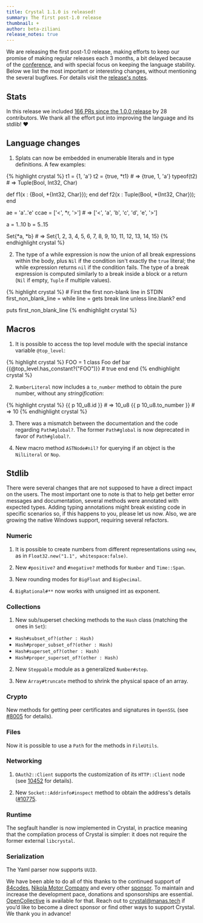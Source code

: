 ```yaml
---
title: Crystal 1.1.0 is released!
summary: The first post-1.0 release
thumbnail: +
author: beta-ziliani
release_notes: true
---
```


We are releasing the first post-1.0 release, making efforts to keep our promise of making regular releases each 3 months, a bit delayed because of the [conference](/conference), and with special focus on keeping the language stability. Below we list the most important or interesting changes, without mentioning the several bugfixes. For details visit the [release's notes](https://github.com/crystal-lang/crystal/releases/tag/1.1.0).

## Stats

In this release we included [166 PRs since the 1.0.0 release](https://github.com/crystal-lang/crystal/pulls?q=is%3Apr+milestone%3A1.1.0) by 28 contributors. We thank all the effort put into improving the language and its stdlib! ❤️

## Language changes

1. Splats can now be embedded in enumerable literals and in type definitions. A few examples:

<div class="code_section">{% highlight crystal %}
t1 = {1, 'a'}
t2 = {true, *t1} # => {true, 1, 'a'}
typeof(t2)       # => Tuple(Bool, Int32, Char)

def f1(x : {Bool, *{Int32, Char}}); end
def f2(x : Tuple(Bool, *{Int32, Char})); end

ae = 'a'..'e'
ccae = ['<', *r, '>'] # => ['<', 'a', 'b', 'c', 'd', 'e', '>']

a = 1..10
b = 5..15

Set{*a, *b} # => Set{1, 2, 3, 4, 5, 6, 7, 8, 9, 10, 11, 12, 13, 14, 15}
{% endhighlight crystal %}</div>

2. The type of a while expression is now the union of all break expressions within the body, plus `Nil` if the condition isn't exactly the `true` literal; the while expression returns `nil` if the condition fails. The type of a break expression is computed similarly to a break inside a block or a return (`Nil` if empty, `Tuple` if multiple values).

<div class="code_section">{% highlight crystal %}
# First the first non-blank line in STDIN
first_non_blank_line =
  while line = gets
    break line unless line.blank?
  end

puts first_non_blank_line
{% endhighlight crystal %}</div>

## Macros

1. It is possible to access the top level module with the special instance variable `@top_level`:

<div class="code_section">{% highlight crystal %}
FOO = 1
class Foo
    def bar
       {{@top_level.has_constant?("FOO")}}  # true
    end
end
{% endhighlight crystal %}</div>

2. `NumberLiteral` now includes a `to_number` method to obtain the pure number, without any _stringification_:

<div class="code_section">{% highlight crystal %}
{{ p 10_u8.id }}  # => 10_u8
{{ p 10_u8.to_number }}  # => 10
{% endhighlight crystal %}</div>

3. There was a mismatch between the documentation and the code regarding `Path#global?`. The former `Path#global` is now deprecated in favor of `Path#global?`.

4. New macro method `ASTNode#nil?` for querying if an object is the `NilLiteral` or `Nop`.

## Stdlib

There were several changes that are not supposed to have a direct impact on the users. The most important one to note is that to help get better error messages and documentation, several methods were annotated with expected types. Adding typing annotations might break existing code in specific scenarios so, if this happens to you, please let us now. Also, we are growing the native Windows support, requiring several refactors.

### Numeric

1. It is possible to create numbers from different representations using `new`, as in `Float32.new("1.1", whitespace:false)`.

2. New `#positive?` and `#negative?` methods for `Number` and `Time::Span`.

3. New rounding modes for `BigFloat` and `BigDecimal`.

4. `BigRational#**` now works with unsigned int as exponent. 

### Collections

1. New sub/superset checking methods to the `Hash` class (matching the ones in `Set`):
  * `Hash#subset_of?(other : Hash)`
  * `Hash#proper_subset_of?(other : Hash)`
  * `Hash#superset_of?(other : Hash)`
  * `Hash#proper_superset_of?(other : Hash)`

2. New `Steppable` module as a generalized `Number#step`.

3. New `Array#truncate` method to shrink the physical space of an array.

### Crypto

New methods for getting peer certificates and signatures in `OpenSSL` (see [#8005](https://github.com/crystal-lang/crystal/pull/8005) for details).

### Files

Now it is possible to use a `Path` for the methods in `FileUtils`.

### Networking

1. `OAuth2::Client` supports the customization of its `HTTP::Client` node (see [10452](https://github.com/crystal-lang/crystal/pull/10452) for details).

2. New `Socket::Addrinfo#inspect` method to obtain the address's details ([#10775](https://github.com/crystal-lang/crystal/pull/10775).

### Runtime

The segfault handler is now implemented in Crystal, in practice meaning that the compilation process of Crystal is simpler: it does not require the former external `libcrystal`.

### Serialization

The Yaml parser now supports `UUID`.


We have been able to do all of this thanks to the continued support of [84codes](https://www.84codes.com/), [Nikola Motor Company](https://nikolamotor.com/) and every other [sponsor](/sponsors). To maintain and increase the development pace, donations and sponsorships are essential. [OpenCollective](https://opencollective.com/crystal-lang) is available for that. Reach out to [crystal@manas.tech](mailto:crystal@manas.tech) if you’d like to become a direct sponsor or find other ways to support Crystal. We thank you in advance!
